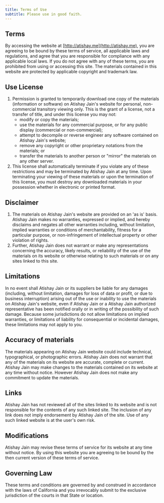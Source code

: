 ```yaml
---
title: Terms of Use
subtitle: Please use in good faith.
---
```


## Terms

By accessing the website at [http://atishay.me](http://atishay.me), you are agreeing to be bound by these terms of service, all applicable laws and regulations, and agree that you are responsible for compliance with any applicable local laws. If you do not agree with any of these terms, you are prohibited from using or accessing this site. The materials contained in this website are protected by applicable copyright and trademark law.

## Use License

1.  Permission is granted to temporarily download one copy of the materials (information or software) on Atishay Jain's website for personal, non-commercial transitory viewing only. This is the grant of a license, not a transfer of title, and under this license you may not:
    *  modify or copy the materials;
    *  use the materials for any commercial purpose, or for any public display (commercial or non-commercial);
    *  attempt to decompile or reverse engineer any software contained on Atishay Jain's website;
    *  remove any copyright or other proprietary notations from the materials; or
    *  transfer the materials to another person or "mirror" the materials on any other server.
2.  This license shall automatically terminate if you violate any of these restrictions and may be terminated by Atishay Jain at any time. Upon terminating your viewing of these materials or upon the termination of this license, you must destroy any downloaded materials in your possession whether in electronic or printed format.

## Disclaimer

1.  The materials on Atishay Jain's website are provided on an 'as is' basis. Atishay Jain makes no warranties, expressed or implied, and hereby disclaims and negates all other warranties including, without limitation, implied warranties or conditions of merchantability, fitness for a particular purpose, or non-infringement of intellectual property or other violation of rights.
2.  Further, Atishay Jain does not warrant or make any representations concerning the accuracy, likely results, or reliability of the use of the materials on its website or otherwise relating to such materials or on any sites linked to this site.

## Limitations

In no event shall Atishay Jain or its suppliers be liable for any damages (including, without limitation, damages for loss of data or profit, or due to business interruption) arising out of the use or inability to use the materials on Atishay Jain's website, even if Atishay Jain or a Atishay Jain authorized representative has been notified orally or in writing of the possibility of such damage. Because some jurisdictions do not allow limitations on implied warranties, or limitations of liability for consequential or incidental damages, these limitations may not apply to you.

## Accuracy of materials

The materials appearing on Atishay Jain website could include technical, typographical, or photographic errors. Atishay Jain does not warrant that any of the materials on its website are accurate, complete or current. Atishay Jain may make changes to the materials contained on its website at any time without notice. However Atishay Jain does not make any commitment to update the materials.

## Links

Atishay Jain has not reviewed all of the sites linked to its website and is not responsible for the contents of any such linked site. The inclusion of any link does not imply endorsement by Atishay Jain of the site. Use of any such linked website is at the user's own risk.

## Modifications

Atishay Jain may revise these terms of service for its website at any time without notice. By using this website you are agreeing to be bound by the then current version of these terms of service.

## Governing Law

These terms and conditions are governed by and construed in accordance with the laws of California and you irrevocably submit to the exclusive jurisdiction of the courts in that State or location.
